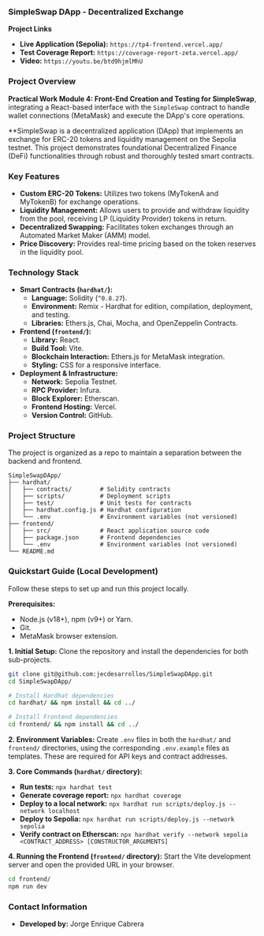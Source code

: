### **SimpleSwap DApp - Decentralized Exchange**

**Project Links**

  * **Live Application (Sepolia):** `https://tp4-frontend.vercel.app/`
  * **Test Coverage Report:** `https://coverage-report-zeta.vercel.app/`
  * **Video:** `https://youtu.be/btd9hjmlMhU`
### Project Overview

**Practical Work Module 4: Front-End Creation and Testing for SimpleSwap**, integrating a React-based interface with the `SimpleSwap` contract to handle wallet connections (MetaMask) and execute the DApp's core operations.

**SimpleSwap is a decentralized application (DApp) that implements an exchange for ERC-20 tokens and liquidity management on the Sepolia testnet. This project demonstrates foundational Decentralized Finance (DeFi) functionalities through robust and thoroughly tested smart contracts.


### Key Features

  * **Custom ERC-20 Tokens:** Utilizes two tokens (MyTokenA and MyTokenB) for exchange operations.
  * **Liquidity Management:** Allows users to provide and withdraw liquidity from the pool, receiving LP (Liquidity Provider) tokens in return.
  * **Decentralized Swapping:** Facilitates token exchanges through an Automated Market Maker (AMM) model.
  * **Price Discovery:** Provides real-time pricing based on the token reserves in the liquidity pool.
   
### Technology Stack

  * **Smart Contracts (`hardhat/`):**
      * **Language:** Solidity (`^0.8.27`).
      * **Environment:** Remix - Hardhat for edition, compilation, deployment, and testing.
      * **Libraries:** Ethers.js, Chai, Mocha, and OpenZeppelin Contracts.
  * **Frontend (`frontend/`):**
      * **Library:** React.
      * **Build Tool:** Vite.
      * **Blockchain Interaction:** Ethers.js for MetaMask integration.
      * **Styling:** CSS for a responsive interface.
  * **Deployment & Infrastructure:**
      * **Network:** Sepolia Testnet.
      * **RPC Provider:** Infura.
      * **Block Explorer:** Etherscan.
      * **Frontend Hosting:** Vercel.
      * **Version Control:** GitHub.

### Project Structure

The project is organized as a repo to maintain a separation between the backend and frontend.

```
SimpleSwapDApp/
├── hardhat/
│   ├── contracts/        # Solidity contracts
│   ├── scripts/          # Deployment scripts
│   ├── test/             # Unit tests for contracts
│   ├── hardhat.config.js # Hardhat configuration
│   └── .env              # Environment variables (not versioned)
├── frontend/
│   ├── src/              # React application source code
│   ├── package.json      # Frontend dependencies
│   └── .env              # Environment variables (not versioned)
└── README.md
```

### Quickstart Guide (Local Development)

Follow these steps to set up and run this project locally.

**Prerequisites:**

  * Node.js (v18+), npm (v9+) or Yarn.
  * Git.
  * MetaMask browser extension.

**1. Initial Setup:**
Clone the repository and install the dependencies for both sub-projects.

```bash
git clone git@github.com:jecdesarrollos/SimpleSwapDApp.git
cd SimpleSwapDApp/

# Install Hardhat dependencies
cd hardhat/ && npm install && cd ../

# Install Frontend dependencies
cd frontend/ && npm install && cd ../
```

**2. Environment Variables:**
Create `.env` files in both the `hardhat/` and `frontend/` directories, using the corresponding `.env.example` files as templates. These are required for API keys and contract addresses.

**3. Core Commands (`hardhat/` directory):**

  * **Run tests:** `npx hardhat test`
  * **Generate coverage report:** `npx hardhat coverage`
  * **Deploy to a local network:** `npx hardhat run scripts/deploy.js --network localhost`
  * **Deploy to Sepolia:** `npx hardhat run scripts/deploy.js --network sepolia`
  * **Verify contract on Etherscan:** `npx hardhat verify --network sepolia <CONTRACT_ADDRESS> [CONSTRUCTOR_ARGUMENTS]`

**4. Running the Frontend (`frontend/` directory):**
Start the Vite development server and open the provided URL in your browser.

```bash
cd frontend/
npm run dev
```

### Contact Information

  * **Developed by:** Jorge Enrique Cabrera 
